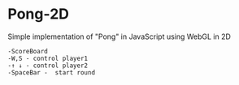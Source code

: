 # Pong-2D
Simple implementation of "Pong" in JavaScript using WebGL in 2D

    -ScoreBoard
    -W,S - control player1
    -↑ ↓ - control player2
    -SpaceBar -  start round
